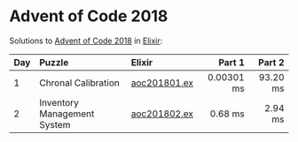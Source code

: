 # Advent of Code 2018

Solutions to [Advent of Code 2018](https://adventofcode.com/2018/) in [Elixir](https://elixir-lang.org/):

| Day  | Puzzle                      | Elixir                                                      |     Part 1 |   Part 2 |
| :--- | :-------------------------- | :---------------------------------------------------------- | ---------: | -------: |
| 1    | Chronal Calibration         | [aoc201801.ex](01_chronal_calibration/aoc201801.ex)         | 0.00301 ms | 93.20 ms |
| 2    | Inventory Management System | [aoc201802.ex](02_inventory_management_system/aoc201802.ex) |    0.68 ms |  2.94 ms |
